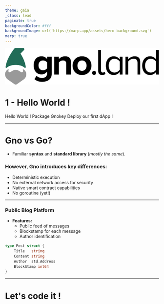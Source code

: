 ```yaml
---
theme: gaia
_class: lead
paginate: true
backgroundColor: #fff
backgroundImage: url('https://marp.app/assets/hero-background.svg')
marp: true
---
```


<!--
Deployed online your first simple dApp

What is possible in Gno compared to Go
How to import already made package

Créer le contenu d'un dApp simple, avec des fonctinonalites + ou - avancé
Platforme de messagerie publique, feed
Une liste de message, avec un blockstamp, et un auteur

Utilisation de librairie online 
Créer une clé avec gnokey
Deploiement du contrat sur la beta net

Next tutorial : Test des packets


-->
![width:600px](../images/gnoland-logo.png)
# 1 - Hello World !
Hello World !
Package
Gnokey
Deploy our first dApp !

---
<!--
Gno is designed for blockchain applications
Go for general purpose

-->
# **Gno** vs **Go**?
- Familiar **syntax** and **standard library** (*mostly the same*).

### However, Gno introduces key differences:
- Deterministic execution
- No external network access for security
- Native smart contract capabilities
- No goroutine (yet!)

---
### Public Blog Platform
- **Features:**
  - Public feed of messages
  - Blockstamp for each message
  - Author identification

```go
type Post struct {
    Title   string
    Content string
    Author  std.Address
    BlockStamp int64
}
```

---
<!--
_class: lead
-->
# Let's code it !

<!-- 
## Using Online Libraries
- Utilize prebuilt Gno packages
- Check `gnoland` repository for reusable components

---

## Creating a Key with `gnokey`
```sh
gnokey add mykey
```
- Securely manage private keys

## Deploying the Contract on Beta Net
```sh
gnoland tx call "publish_message" --args "Hello, Gno!"
```
- Deploy and test your smart contract
-->

